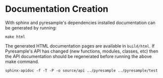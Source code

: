 # Documentation Creation

With sphinx and pyresample's dependencies installed documentation can be generated
by running:

    make html

The generated HTML documentation pages are available in `build/html`. If
Pyresample's API has changed (new functions, modules, classes, etc) then the
API documentation should be regenerated before running the above make
command.

    sphinx-apidoc -f -T -P -o source/api ../pyresample ../pyresample/test
